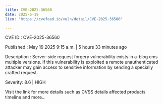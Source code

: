 ```yaml
---
title: CVE-2025-36560
date: 2025-5-19
lien: "https://cvefeed.io/vuln/detail/CVE-2025-36560"

---
```


CVE ID : CVE-2025-36560

Published :  May 19
2025
9:15 a.m. | 5 hours
33 minutes ago

Description : Server-side request forgery vulnerability exists in a-blog cms multiple versions. If this vulnerability is exploited
a remote unauthenticated attacker may gain access to sensitive information by sending a specially crafted request.

Severity: 8.6 | HIGH

Visit the link for more details
such as CVSS details
affected products
timeline
and more...
